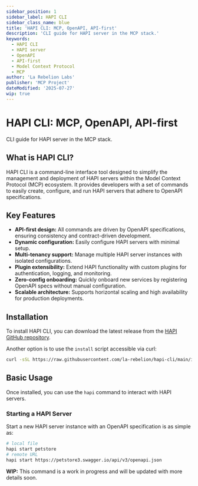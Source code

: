 ```yaml
---
sidebar_position: 1
sidebar_label: HAPI CLI
sidebar_class_name: blue
title: 'HAPI CLI: MCP, OpenAPI, API-first'
description: 'CLI guide for HAPI server in the MCP stack.'
keywords:
  - HAPI CLI
  - HAPI server
  - OpenAPI
  - API-first
  - Model Context Protocol
  - MCP
author: 'La Rebelion Labs'
publisher: 'MCP Project'
dateModified: '2025-07-27'
wip: true
---
```


# HAPI CLI: MCP, OpenAPI, API-first

CLI guide for HAPI server in the MCP stack.

## What is HAPI CLI?

HAPI CLI is a command-line interface tool designed to simplify the management and deployment of HAPI servers within the Model Context Protocol (MCP) ecosystem. It provides developers with a set of commands to easily create, configure, and run HAPI servers that adhere to OpenAPI specifications.

## Key Features
- **API-first design:** All commands are driven by OpenAPI specifications, ensuring consistency and contract-driven development.
- **Dynamic configuration:** Easily configure HAPI servers with minimal setup.
- **Multi-tenancy support:** Manage multiple HAPI server instances with isolated configurations.
- **Plugin extensibility:** Extend HAPI functionality with custom plugins for authentication, logging, and monitoring.
- **Zero-config onboarding:** Quickly onboard new services by registering OpenAPI specs without manual configuration.
- **Scalable architecture:** Supports horizontal scaling and high availability for production deployments.

## Installation
To install HAPI CLI, you can download the latest release from the [HAPI GitHub repository](https://github.com/la-rebelion/hapi-cli/releases).

Another option is to use the `install` script accessible via curl:

```bash
curl -sSL https://raw.githubusercontent.com/la-rebelion/hapi-cli/main/install.sh | bash
```

## Basic Usage
Once installed, you can use the `hapi` command to interact with HAPI servers.

### Starting a HAPI Server

Start a new HAPI server instance with an OpenAPI specification is as simple as:

```bash
# local file
hapi start petstore
# remote URL
hapi start https://petstore3.swagger.io/api/v3/openapi.json
```

**WIP:** This command is a work in progress and will be updated with more details soon.